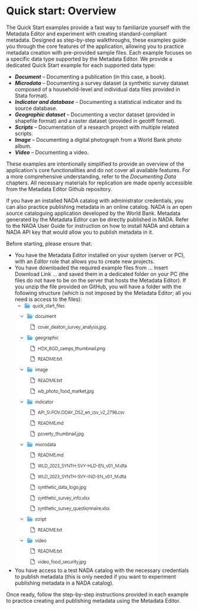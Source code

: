 # Quick start: Overview

The Quick Start examples provide a fast way to familiarize yourself with the Metadata Editor and experiment with creating standard-compliant metadata. Designed as step-by-step walkthroughs, these examples guide you through the core features of the application, allowing you to practice metadata creation with pre-provided sample files. Each example focuses on a specific data type supported by the Metadata Editor. We provide a dedicated Quick Start example for each supported data type:
- ***Document*** – Documenting a publication (in this case, a book).
- ***Microdata*** – Documenting a survey dataset (a synthetic survey dataset composed of a household-level and individual data files provided in Stata format).
- ***Indicator and database*** – Documenting a statistical indicator and its source database.
- ***Geographic dataset*** – Documenting a vector dataset (provided in shapefile format) and a raster dataset (provided in geotiff format).
- ***Scripts*** – Documentation of a research project with multiple related scripts.
- ***Image*** – Documenting a digital photograph from a World Bank photo album.
- ***Video*** – Documenting a video.

These examples are intentionally simplified to provide an overview of the application's core functionalities and do not cover all available features. For a more comprehensive understanding, refer to the *Documenting Data* chapters. All necessary materials for replication are made openly accessible from the Metadata Editor Github repository. 

If you have an installed NADA catalog with administrator credentials, you can also practice publishing metadata in an online catalog. NADA is an open source cataloguing application developed by the World Bank. Metadata generated by the Metadata Editor can be directly published in NADA. Refer to the NADA User Guide for instruction on how to install NADA and obtain a NADA API key that would allow you to publish metadata in it.

Before starting, please ensure that:
- You have the Metadata Editor installed on your system (server or PC), with an *Editor* role that allows you to create new projects.
- You have downloaded the required example files from ... Insert Download Link ... and saved them in a dedicated folder on your PC (the files do not have to be on the server that hosts the Metadata Editor). If you unzip the file provided on GitHub, you will have a folder with the following structure (which is not imposed by the Metadata Editor; all you need is access to the files):
  ![image](img/ME_UG_v1-0-0_quick_start_intro_list_demo_files.png)
- You have access to a test NADA catalog with the necessary credentials to publish metadata (this is only needed if you want to experiment publishing metadata in a NADA catalog).

Once ready, follow the step-by-step instructions provided in each example to practice creating and publishing metadata using the Metadata Editor.


